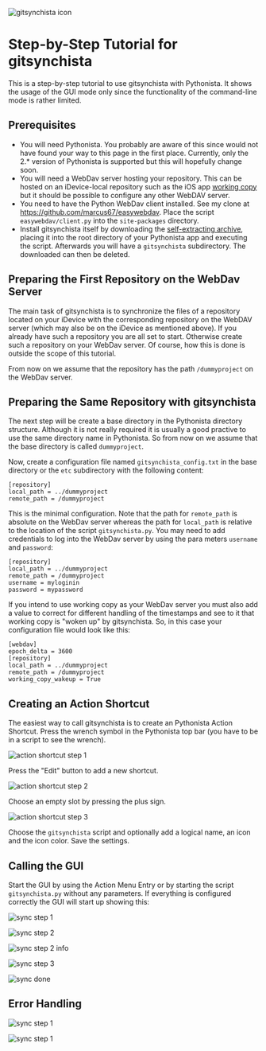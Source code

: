 ![gitsynchista icon](https://raw.githubusercontent.com/marcus67/gitsynchista/master/lib/gitsynchista_64.png)

# Step-by-Step Tutorial for gitsynchista

This is a step-by-step tutorial to use gitsynchista with Pythonista. It shows the usage of the GUI mode only since
the functionality of the command-line mode is rather limited.

## Prerequisites

  * You will need Pythonista. You probably are aware of this since would not have found your way to this page in the first place. Currently, only the 2.* version of Pythonista is supported but this will hopefully change soon.
  * You will need a WebDav server hosting your repository. This can be hosted on an iDevice-local repository such as the iOS app [working copy](https://itunes.apple.com/it/app/working-copy/id896694807?l=en) but it should be possible to configure any other WebDAV server.
  * You need to have the Python WebDav client installed. See my clone at https://github.com/marcus67/easywebdav. Place the script `easywebdav/client.py` into the `site-packages` directory. 
  * Install gitsynchista itself by downloading the [self-extracting archive](https://github.com/marcus67/gitsynchista/blob/master/build/gitsynchista_zip.py), placing it into the root directory of your Pythonista app and executing the script. Afterwards you will have a `gitsynchista` subdirectory. The downloaded can then be deleted.

## Preparing the First Repository on the WebDav Server

The main task of gitsynchista is to synchronize the files of a repository located on your iDevice with the corresponding 
repository on the WebDAV server (which may also be on the iDevice as mentioned above). If you already have such a repository 
you are all set to start. Otherwise create such a repository on your WebDav server. Of course, how this is done is outside
the scope of this tutorial.

From now on we assume that the repository has the path `/dummyproject` on the WebDav server. 

## Preparing the Same Repository with gitsynchista

The next step will be create a base directory in the Pythonista directory structure. Although it is not really required it is usually a good practive to use the same directory name in Pythonista. So from now on we assume that the base directory is called `dummyproject`.

Now, create a configuration file named `gitsynchista_config.txt` in the base directory or the `etc` subdirectory with the following content:

    [repository]
    local_path = ../dummyproject
    remote_path = /dummyproject


This is the minimal configuration. Note that the path for `remote_path` is absolute on the WebDav server whereas the path for `local_path` is relative to the location of the script `gitsynchista.py`. You may need to add credentials to log into the WebDav server by using the para meters `username` and `password`:


    [repository]
    local_path = ../dummyproject
    remote_path = /dummyproject
    username = myloginin
    password = mypassword


If you intend to use working copy as your WebDav server you must also add a value to correct for different handling of the timestamps and see to it that working copy is "woken up" by gitsynchista. So, in this case your configuration file would look like this:

	[webdav]
	epoch_delta = 3600
	[repository]
	local_path = ../dummyproject
	remote_path = /dummyproject
	working_copy_wakeup = True

## Creating an Action Shortcut

The easiest way to call gitsynchista is to create an Pythonista Action Shortcut. Press the wrench symbol in the Pythonista top bar (you have to be in a script to see the wrench).

![action shortcut step 1](https://raw.githubusercontent.com/marcus67/gitsynchista/master/action_shortcut_step1.png)

Press the "Edit" button to add a new shortcut.

![action shortcut step 2](https://raw.githubusercontent.com/marcus67/gitsynchista/master/action_shortcut_step2.png)

Choose an empty slot by pressing the plus sign.

![action shortcut step 3](https://raw.githubusercontent.com/marcus67/gitsynchista/master/action_shortcut_step3.png)

Choose the `gitsynchista` script and optionally add a logical name, an icon and the icon color. Save the settings.

## Calling the GUI
Start the GUI by using the Action Menu Entry or by starting the script `gitsynchista.py` without any parameters. If everything is configured correctly the GUI will start up showing this:

![sync step 1](https://raw.githubusercontent.com/marcus67/gitsynchista/master/doc/gitsynchista_gui_sync_step1.png)


![sync step 2](https://raw.githubusercontent.com/marcus67/gitsynchista/master/doc/gitsynchista_gui_sync_step2.png)


![sync step 2 info](https://raw.githubusercontent.com/marcus67/gitsynchista/master/doc/gitsynchista_gui_sync_step2_info.png)


![sync step 3](https://raw.githubusercontent.com/marcus67/gitsynchista/master/doc/gitsynchista_gui_sync_step3.png)


![sync done](https://raw.githubusercontent.com/marcus67/gitsynchista/master/doc/gitsynchista_gui_sync_done.png)

## Error Handling

![sync step 1](https://raw.githubusercontent.com/marcus67/gitsynchista/master/doc/gitsynchista_gui_sync_step1_error.png)

![sync step 1](https://raw.githubusercontent.com/marcus67/gitsynchista/master/doc/gitsynchista_gui_sync_step1_error_info.png)

